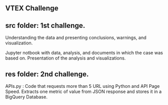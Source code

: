 ## VTEX Challenge 

## src folder: 1st challenge. 

Understanding the data and presenting conclusions, warnings, and visualization.

Jupyter notbook with data, analysis, and documents in which the case was based on.
Presentation of the analysis and visualizations. 

## res folder: 2nd challenge.

APIs.py : Code that requests more than 5 URL using Python and API Page Speed. Extracts one metric of value from JSON response and stores it in a BigQuery Database.

